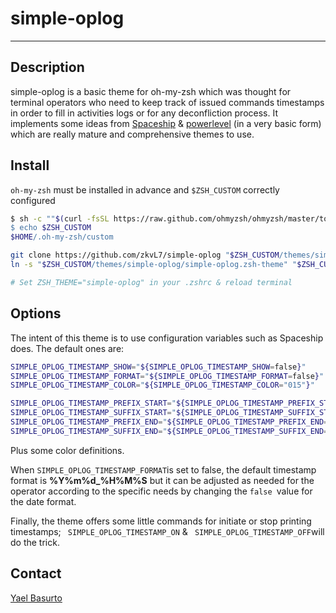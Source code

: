 # simple-oplog

---

## Description

simple-oplog is a basic theme for oh-my-zsh which was thought for terminal operators who need to keep track of issued commands timestamps in order to fill in activities logs or for any deconfliction process. It implements some ideas from [Spaceship](https://github.com/denysdovhan/spaceship-prompt.git) & [powerlevel](https://github.com/Powerlevel9k/powerlevel9k.git) (in a very basic form) which are really mature and comprehensive themes to use.

## Install

`oh-my-zsh` must be installed in advance and `$ZSH_CUSTOM` correctly configured

```bash
$ sh -c ""$(curl -fsSL https://raw.github.com/ohmyzsh/ohmyzsh/master/tools/install.sh)"
$ echo $ZSH_CUSTOM
$HOME/.oh-my-zsh/custom
```

```bash
git clone https://github.com/zkvL7/simple-oplog "$ZSH_CUSTOM/themes/simple-oplog"
ln -s "$ZSH_CUSTOM/themes/simple-oplog/simple-oplog.zsh-theme" "$ZSH_CUSTOM/themes/simple-oplog.zsh-theme"

# Set ZSH_THEME="simple-oplog" in your .zshrc & reload terminal
```

## Options

The intent of this theme is to use configuration variables such as Spaceship does. The default ones are:

```bash
SIMPLE_OPLOG_TIMESTAMP_SHOW="${SIMPLE_OPLOG_TIMESTAMP_SHOW=false}"
SIMPLE_OPLOG_TIMESTAMP_FORMAT="${SIMPLE_OPLOG_TIMESTAMP_FORMAT=false}"
SIMPLE_OPLOG_TIMESTAMP_COLOR="${SIMPLE_OPLOG_TIMESTAMP_COLOR="015"}"

SIMPLE_OPLOG_TIMESTAMP_PREFIX_START="${SIMPLE_OPLOG_TIMESTAMP_PREFIX_START="┌─[ "}"
SIMPLE_OPLOG_TIMESTAMP_SUFFIX_START="${SIMPLE_OPLOG_TIMESTAMP_SUFFIX_START=" - Start ]"}"
SIMPLE_OPLOG_TIMESTAMP_PREFIX_END="${SIMPLE_OPLOG_TIMESTAMP_PREFIX_END="└─[ "}"
SIMPLE_OPLOG_TIMESTAMP_SUFFIX_END="${SIMPLE_OPLOG_TIMESTAMP_SUFFIX_END=" - End   ]"}"
```

Plus some color definitions.

When `SIMPLE_OPLOG_TIMESTAMP_FORMAT`is set to false, the default timestamp format is **%Y%m%d_%H%M%S** but it can be adjusted as needed for the operator according to the specific needs by changing the `false `value for the date format.

Finally, the theme offers some little commands for initiate or stop printing timestamps; ` SIMPLE_OPLOG_TIMESTAMP_ON` & ` SIMPLE_OPLOG_TIMESTAMP_OFF`will do the trick.



## Contact

[Yael Basurto](https://twitter.com/zkvL7)

